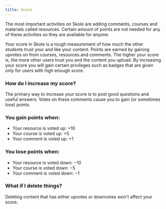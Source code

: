 ```yaml
---
title: Score
---
```


The most important activities on Skole are adding comments, courses and materials called resources. Certain amount of points are not needed for any of these activities so they are available for anyone.

Your score in Skole is a rough measurement of how much the other students trust your and like your content. Points are earned by gaining upvotes on from courses, resources and comments. The higher your score is, the more other users trust you and the content you upload. By increasing your score you will gain certain privileges such as badges that are given only for users with high enough score.

### How do I increase my score?

The primary way to increase your score is to post good questions and useful answers. Votes on these comments cause you to gain (or sometimes lose) points.

### You gain points when:

- Your resource is voted up: +10
- Your course is voted up: +5
- Your comment is voted up: +1

### You lose points when:

- Your resource is voted down: −10
- Your course is voted down: −5
- Your comment is voted down: −1

### What if I delete things?

Deleting content that has either upvotes or downvotes won't affect your score.
